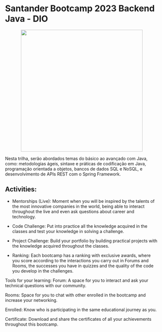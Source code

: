 # Santander Bootcamp 2023 Backend Java - DIO

<div align="center">

  <img src="https://hermes.dio.me/tracks/9631898e-a83c-4c04-aefd-a782ead2db8f.png" width="400px" height="400px"/>
</div>


Nesta trilha, serão abordados temas do básico ao avançado com Java, como: metodologias ágeis, sintaxe e práticas de codificação em Java, programação orientada a objetos, bancos de dados SQL e NoSQL, e desenvolvimento de APIs REST com o Spring Framework.

## Activities:
* Mentorships (Live): Moment when you will be inspired by the talents of the most innovative companies in the world, being able to interact throughout the live and even ask questions about career and technology.

* Code Challenge: Put into practice all the knowledge acquired in the classes and test your knowledge in solving a challenge.

* Project Challenge: Build your portfolio by building practical projects with the knowledge acquired throughout the classes.

* Ranking: Each bootcamp has a ranking with exclusive awards, where you score according to the interactions you carry out in Forums and Rooms, the successes you have in quizzes and the quality of the code you develop in the challenges.

Tools for your learning:
Forum: A space for you to interact and ask your technical questions with our community.

Rooms: Space for you to chat with other enrolled in the bootcamp and increase your networking.

Enrolled: Know who is participating in the same educational journey as you.

Certificate: Download and share the certificates of all your achievements throughout this bootcamp.
